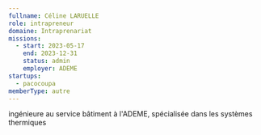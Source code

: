 ```yaml
---
fullname: Céline LARUELLE
role: intrapreneur
domaine: Intraprenariat
missions:
  - start: 2023-05-17
    end: 2023-12-31
    status: admin
    employer: ADEME
startups:
  - pacocoupa
memberType: autre
---
```


ingénieure au service bâtiment à l'ADEME, spécialisée dans les systèmes thermiques
